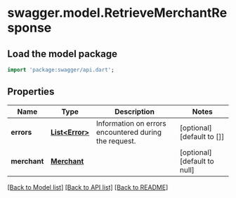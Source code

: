 # swagger.model.RetrieveMerchantResponse

## Load the model package
```dart
import 'package:swagger/api.dart';
```

## Properties
Name | Type | Description | Notes
------------ | ------------- | ------------- | -------------
**errors** | [**List&lt;Error&gt;**](Error.md) | Information on errors encountered during the request. | [optional] [default to []]
**merchant** | [**Merchant**](Merchant.md) |  | [optional] [default to null]

[[Back to Model list]](../README.md#documentation-for-models) [[Back to API list]](../README.md#documentation-for-api-endpoints) [[Back to README]](../README.md)

